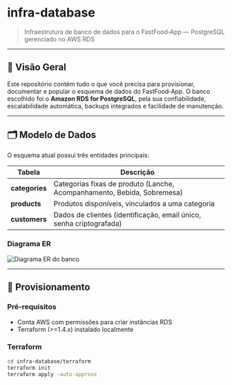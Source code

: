 # infra-database

> Infraestrutura de banco de dados para o FastFood‑App — PostgreSQL gerenciado no AWS RDS

---

## 📖 Visão Geral

Este repositório contém tudo o que você precisa para provisionar, documentar e popular o esquema de dados do FastFood‑App. O banco escolhido foi o **Amazon RDS for PostgreSQL**, pela sua confiabilidade, escalabilidade automática, backups integrados e facilidade de manutenção.

---

## 🗂 Modelo de Dados

O esquema atual possui três entidades principais:

| Tabela       | Descrição                                                       |
|--------------|-----------------------------------------------------------------|
| **categories** | Categorias fixas de produto (Lanche, Acompanhamento, Bebida, Sobremesa) |
| **products**   | Produtos disponíveis, vinculados a uma categoria              |
| **customers**  | Dados de clientes (identificação, email único, senha criptografada) |

### Diagrama ER

![Diagrama ER do banco](https://github.com/user-attachments/assets/a53834c2-3fb9-4360-838e-fb80d7fefe31)

---

## 🚀 Provisionamento

### Pré‑requisitos

- Conta AWS com permissões para criar instâncias RDS
- Terraform (>=1.4.x) instalado localmente

### Terraform

```bash
cd infra-database/terraform
terraform init
terraform apply -auto-approve
